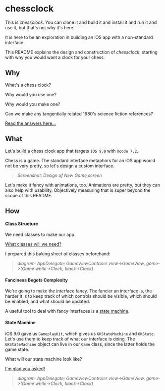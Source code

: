 # chessclock

This is *chessclock*. You can clone it and build it and install it and run it
and use it, but that's not why it's here.

It is here to be an exploration in building an iOS app with a non-standard
interface.

This README explains the design and construction of *chessclock*, starting with
why you would want a clock for your chess.

## Why

What's a chess clock?

Why would you use one?

Why would you make one?

Can we make any tangentially related 1980's science fiction references?

[Read the answers here…](README/README-Why.md)

## What

Let's build a chess clock app that targets `iOS 9.0` with `Xcode 7.2`.

Chess is a game. The standard interface metaphors for an iOS app would not be
very pretty, so let's design a custom interface.

> *Screenshot: Design of New Game screen*

Let's make it fancy with animations, too. Animations are pretty, but they can
also help with usability. Objectively measuring that is super beyond the scope
of this README.

## How

#### Class Structure

We need classes to make our app.

[What classes will we need?](README/README-Class_Structure.md)

I prepared this baking sheet of classes beforehand:

> *diagram: AppDelegate; GameViewControler view->GameView, game->(Game
> white->Clock, black->Clock)*


#### Fanciness Begets Complexity

We're going to make the interface fancy. The fancier an interface is, the
harder it is to keep track of which controls should be visible, which should be
enabled, and what should be updated.

A useful tool to deal with fancy interfaces is a [state
machine](https://en.wikipedia.org/wiki/Finite-state_machine).

#### State Machine

iOS 9.0 gave us `GameplayKit`, which gives us `GKStateMachine` and `GKState`.
Let's use them to keep track of what our interface is doing. The
`GKStateMachine` object can live in our `Game` class, since the latter holds
the game state.

What will our state machine look like?

[I'm glad you asked!](README/README-State_Machine.md)

> *diagram: AppDelegate; GameViewControler view->GameView, game->(Game
> white->Clock, black->Clock)*

